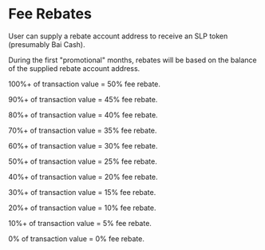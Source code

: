 # Fee Rebates

User can supply a rebate account address to receive an SLP token (presumably Bai Cash).

During the first "promotional" months, rebates will be based on the balance of the supplied rebate account address.

100%+ of transaction value = 50% fee rebate.

90%+ of transaction value = 45% fee rebate.

80%+ of transaction value = 40% fee rebate.

70%+ of transaction value = 35% fee rebate.

60%+ of transaction value = 30% fee rebate.

50%+ of transaction value = 25% fee rebate.

40%+ of transaction value = 20% fee rebate.

30%+ of transaction value = 15% fee rebate.

20%+ of transaction value = 10% fee rebate.

10%+ of transaction value = 5% fee rebate.

0% of transaction value = 0% fee rebate.
